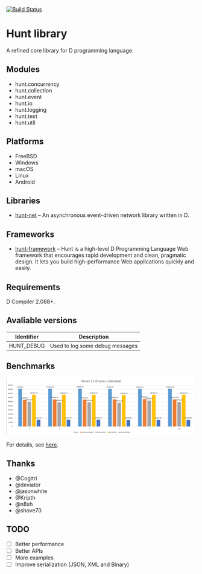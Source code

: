 [![Build Status](https://travis-ci.org/huntlabs/hunt.svg?branch=master)](https://travis-ci.org/huntlabs/hunt)

# Hunt library
A refined core library for D programming language.

## Modules
 * hunt.concurrency
 * hunt.collection
 * hunt.event
 * hunt.io
 * hunt.logging
 * hunt.text
 * hunt.util

## Platforms
 * FreeBSD
 * Windows
 * macOS
 * Linux
 * Android

## Libraries
 * [hunt-net](https://github.com/huntlabs/hunt-net) – An asynchronous event-driven network library written in D.

## Frameworks
 * [hunt-framework](https://github.com/huntlabs/hunt-framework) – Hunt is a high-level D Programming Language Web framework that encourages rapid development and clean, pragmatic design. It lets you build high-performance Web applications quickly and easily.

## Requirements
D Compiler 2.088+.

## Avaliable versions
| Identifier | Description | 
|--------|--------|
| HUNT_DEBUG |  Used to log some debug messages |

## Benchmarks
![Benchmark](docs/images/benchmark.png)

For details, see [here](docs/benchmark.md).

## Thanks
 * @Cogitri
 * @deviator
 * @jasonwhite
 * @Kripth
 * @n8sh
 * @shove70

## TODO
- [ ] Better performance
- [ ] Better APIs
- [ ] More examples
- [ ] Improve serialization (JSON, XML and Binary)
